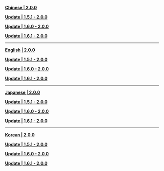 **[Chinese | 2.0.0](https://autopatchhkws.yuanshen.com/client_app/pc_mihoyo/20210721_3a3ca8dfe8b26ea2/Audio_Chinese_2.0.0.zip)**

**[Update | 1.5.1 - 2.0.0](https://autopatchhkws.yuanshen.com/client_app/update/hk4e_global/10/zh-cn_1.5.1_2.0.0_diff_VlbG3H7j5FnDyZPQ.zip)**

**[Update | 1.6.0 - 2.0.0](https://autopatchhkws.yuanshen.com/client_app/update/hk4e_global/10/zh-cn_1.6.0_2.0.0_diff_w4oOYzASepP9Rlc0.zip)**

**[Update | 1.6.1 - 2.0.0](https://autopatchhkws.yuanshen.com/client_app/update/hk4e_global/10/zh-cn_1.6.1_2.0.0_diff_kxn7JGptOMsUWeXf.zip)**

---

**[English | 2.0.0](https://autopatchhkws.yuanshen.com/client_app/pc_mihoyo/20210721_3a3ca8dfe8b26ea2/Audio_English(US)_2.0.0.zip)**

**[Update | 1.5.1 - 2.0.0](https://autopatchhkws.yuanshen.com/client_app/update/hk4e_global/10/en-us_1.5.1_2.0.0_diff_wTH9VsqD5lnWkjAa.zip)**

**[Update | 1.6.0 - 2.0.0](https://autopatchhkws.yuanshen.com/client_app/update/hk4e_global/10/en-us_1.6.0_2.0.0_diff_F9KsGgq5duEzpVi2.zip)**

**[Update | 1.6.1 - 2.0.0](https://autopatchhkws.yuanshen.com/client_app/update/hk4e_global/10/en-us_1.6.1_2.0.0_diff_pa7XSfuvwheYHlR4.zip)**

---

**[Japanese | 2.0.0](https://autopatchhkws.yuanshen.com/client_app/pc_mihoyo/20210721_3a3ca8dfe8b26ea2/Audio_Japanese_2.0.0.zip)**

**[Update | 1.5.1 - 2.0.0](https://autopatchhkws.yuanshen.com/client_app/update/hk4e_global/10/ja-jp_1.5.1_2.0.0_diff_fZTRde6j4YOgCwDU.zip)**

**[Update | 1.6.0 - 2.0.0](https://autopatchhkws.yuanshen.com/client_app/update/hk4e_global/10/ja-jp_1.6.0_2.0.0_diff_bGKRLxOIFYU740nT.zip)**

**[Update | 1.6.1 - 2.0.0](https://autopatchhkws.yuanshen.com/client_app/update/hk4e_global/10/ja-jp_1.6.1_2.0.0_diff_Rr1nlK3O0Wjgo4M2.zip)**

---

**[Korean | 2.0.0](https://autopatchhkws.yuanshen.com/client_app/pc_mihoyo/20210721_3a3ca8dfe8b26ea2/Audio_Korean_2.0.0.zip)**

**[Update | 1.5.1 - 2.0.0](https://autopatchhkws.yuanshen.com/client_app/update/hk4e_global/10/ko-kr_1.5.1_2.0.0_diff_wjn7rFZKqz0Eux3o.zip)**

**[Update | 1.6.0 - 2.0.0](https://autopatchhkws.yuanshen.com/client_app/update/hk4e_global/10/ko-kr_1.6.0_2.0.0_diff_VoMeKwuyAZ1jRItk.zip)**

**[Update | 1.6.1 - 2.0.0](https://autopatchhkws.yuanshen.com/client_app/update/hk4e_global/10/ko-kr_1.6.1_2.0.0_diff_YHsxbir0lqzcvNIk.zip)**
